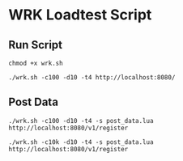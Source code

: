 # WRK Loadtest Script

## Run Script
```
chmod +x wrk.sh
```
```
./wrk.sh -c100 -d10 -t4 http://localhost:8080/ 
```

## Post Data
```
./wrk.sh -c100 -d10 -t4 -s post_data.lua http://localhost:8080/v1/register
```
```
./wrk.sh -c10k -d10 -t4 -s post_data.lua http://localhost:8080/v1/register
```


